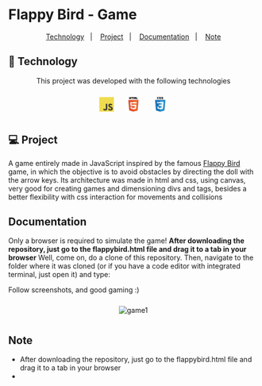 ﻿# Flappy Bird - Game

<p align="center">
  <a href="#-Technology">Technology</a>&nbsp;&nbsp;&nbsp;|&nbsp;&nbsp;&nbsp;
  <a href="#-Project">Project</a>&nbsp;&nbsp;&nbsp;|&nbsp;&nbsp;&nbsp;
  <a href="#-Project">Documentation</a>&nbsp;&nbsp;&nbsp;|&nbsp;&nbsp;&nbsp;
  <a href="#-Note">Note</a>
</p>

## 🚀 Technology
<p align="center"> This project was developed with the following technologies </p>
<div align="center">
  <img style="margin: 10px" src="https://github.com/devicons/devicon/blob/master/icons/javascript/javascript-original.svg" alt="JavaScript" height="30" />  
  <img style="margin: 10px" src="https://github.com/devicons/devicon/blob/master/icons/html5/html5-original-wordmark.svg" alt="html" height="30" />  
  <img style="margin: 10px" src="https://github.com/devicons/devicon/blob/master/icons/css3/css3-original-wordmark.svg" alt="css" height="30" />  
</div>

## 💻 Project

A game entirely made in JavaScript inspired by the famous <a href="https://flappybird.io/4">Flappy Bird</a> game, in which the objective is to avoid obstacles by directing the doll with the arrow keys.
Its architecture was made in html and css, using canvas, very good for creating games and dimensioning divs and tags, besides a better flexibility with css interaction for movements and collisions


## Documentation

Only a browser is required to simulate the game!
<b>After downloading the repository, just go to the flappybird.html file and drag it to a tab in your browser</b>
Well, come on, do a clone of this repository. Then, navigate to the folder where it was cloned (or if you have a code editor with integrated terminal, just open it) and type:

Follow screenshots, and good gaming :)
<div align="center">
 <img style="margin: 10px" src="http://imgroots.com/images/2021/10/26/flappybird.png" alt="game1" height="500" />  
</div>



## Note
- After downloading the repository, just go to the flappybird.html file and drag it to a tab in your browser
- 
